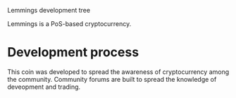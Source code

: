 
Lemmings development tree

Lemmings is a PoS-based cryptocurrency.

Development process
===========================

This coin was developed to spread the awareness of cryptocurrency among the community. Community forums are built to spread the knowledge of deveopment and trading. 


